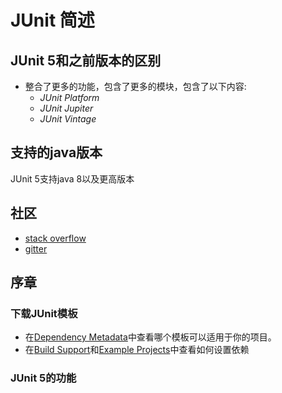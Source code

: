 # JUnit 简述
## JUnit 5和之前版本的区别
- 整合了更多的功能，包含了更多的模块，包含了以下内容:
  - *JUnit Platform*
  - *JUnit Jupiter*
  - *JUnit Vintage*

## 支持的java版本
JUnit 5支持java 8以及更高版本

## 社区
- [stack overflow](https://stackoverflow.com/questions/tagged/junit5)
- [gitter](https://gitter.im/junit-team/junit5)
  
## 序章
### 下载JUnit模板
- 在[Dependency Metadata](https://junit.org/junit5/docs/current/user-guide/#dependency-metadata)中查看哪个模板可以适用于你的项目。
- 在[Build Support](https://junit.org/junit5/docs/current/user-guide/#running-tests-build)和[Example Projects](https://junit.org/junit5/docs/current/user-guide/#overview-getting-started-example-projects)中查看如何设置依赖

### JUnit 5的功能
